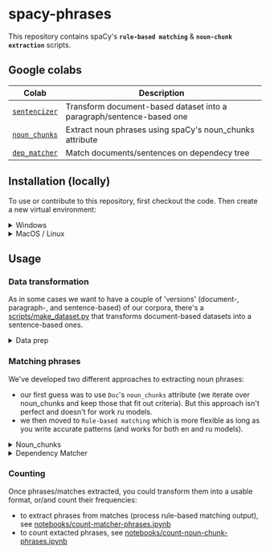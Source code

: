 # spacy-phrases

This repository contains spaCy's **`rule-based matching`** & **`noun-chunk extraction`** scripts.

## Google colabs

| Colab | Description |
| --- | --- |
| [`sentencizer`](https://colab.research.google.com/drive/11dzY5m3swlIDfw7VTKz4StpvjTbi0MAn?usp=sharing) | Transform document-based dataset into a paragraph/sentence-based one |
| [`noun_chunks`](https://colab.research.google.com/drive/1yPwCk-ptJ9QQlzqUiNHeB3NR9Jnc0EIw?usp=sharing) | Extract noun phrases using spaCy's noun_chunks attribute |
| [`dep_matcher`](https://colab.research.google.com/drive/17CDLmxSD0usg4dcJl1XcuTUejOLHyknj?usp=sharing) | Match documents/sentences on dependecy tree |


## Installation (locally)

To use or contribute to this repository, first checkout the code. 
Then create a new virtual environment:

<details>
<summary>Windows</summary>
<p>

```console
$ git clone https://github.com/hcss-utils/spacy-phrases.git
$ cd spacy-phrases
$ python -m venv env 
$ . env/Scripts/activate
$ pip install -r requirements.txt
```
</p>
</details>

<details>
<summary>MacOS / Linux</summary>
<p>

```console
$ git clone https://github.com/hcss-utils/spacy-phrases.git
$ cd spacy-phrases
$ python3 -m venv env 
$ . env/bin/activate
$ pip install -r requirements.txt
```
</p>
</details>
  
## Usage
### Data transformation

As in some cases we want to have a couple of 'versions' (document-, paragraph-, and sentence-based) of our corpora, 
there's a [scripts/make_dataset.py](scripts/make_dataset.py) that transforms document-based datasets into a sentence-based ones.

<details>
<summary>Data prep</summary>
<p>

To prepare dataset, run `python scripts/make_dataset.py`: 

```console
Usage: make_dataset.py [OPTIONS] INPUT_TABLE OUTPUT_TABLE

  Typer app that processes datasets.

Arguments:
  INPUT_TABLE   [required]
  OUTPUT_TABLE  [required]

Options:
  --lang [en|ru]                  sentecizer's base model  [default:
                                  Languages.EN]
  --docs-max-length INTEGER       Doc's max length.  [default: 2000000]
  --paragraph / --sentence        [default: sentence]
  --text TEXT                     [default: fulltext]
  --uuid TEXT                     [default: uuid]
  --lemmatize / --no-lemmatize    [default: no-lemmatize]
  --install-completion [bash|zsh|fish|powershell|pwsh]
                                  Install completion for the specified shell.
  --show-completion [bash|zsh|fish|powershell|pwsh]
                                  Show completion for the specified shell, to
                                  copy it or customize the installation.
  --help                          Show this message and exit.
```
</p>
</details>

### Matching phrases

We've developed two different approaches to extracting noun phrases:
- our first guess was to use `Doc`'s `noun_chunks` attribute (we iterate 
over noun_chunks and keep those that fit out criteria). 
But this approach isn't perfect and doesn't for work ru models.
- we then moved to `Rule-based matching` which is more flexible as long as you write accurate patterns 
(and works for both en and ru models).

<details>
<summary>Noun_chunks</summary>
<p>

To extract phrases using noun_chunks approach, run `python scripts/noun_chunks.py`: 

```console
Usage: noun_chunks.py [OPTIONS] INPUT_TABLE OUTPUT_JSONL

  Extract noun phrases using spaCy.

Arguments:
  INPUT_TABLE   [required]
  OUTPUT_JSONL  [required]

Options:
  --model TEXT                    [default: en_core_web_sm]
  --docs-max-length INTEGER       [default: 2000000]
  --batch-size INTEGER            [default: 50]
  --text-field TEXT               [default: fulltext]
  --uuid-field TEXT               [default: uuid]
  --pattern TEXT                  [default: influenc]
  --install-completion [bash|zsh|fish|powershell|pwsh]
                                  Install completion for the specified shell.
  --show-completion [bash|zsh|fish|powershell|pwsh]
                                  Show completion for the specified shell, to
                                  copy it or customize the installation.
  --help                          Show this message and exit.
```

</p>
</details>

<details>
<summary>Dependency Matcher</summary>
<p>

To extract phrases using Dependency Matcher approach, run `python scripts/dep_matcher.py`: 

```console
Usage: dep_matcher.py [OPTIONS] INPUT_TABLE PATTERNS OUTPUT_JSONL

  Match dependencies using spaCy's dependency matcher.

Arguments:
  INPUT_TABLE   Input table containing text & metadata  [required]
  PATTERNS      Directory or a single pattern file with rules  [required]
  OUTPUT_JSONL  Output JSONLines file where matches will be stored  [required]

Options:
  --model TEXT                    SpaCy model's name  [default:
                                  en_core_web_sm]
  --docs-max-length INTEGER       Doc's max length.  [default: 2000000]
  --text-field TEXT               [default: fulltext]
  --uuid-field TEXT               [default: uuid]
  --batch-size INTEGER            [default: 50]
  --context-depth INTEGER
  --merge-entities / --no-merge-entities
                                  [default: no-merge-entities]
  --merge-noun-chunks / --no-merge-noun-chunks
                                  [default: no-merge-noun-chunks]
  --keep-sentence / --no-keep-sentence
                                  [default: no-keep-sentence]
  --keep-fulltext / --no-keep-fulltext
                                  [default: no-keep-fulltext]
  --install-completion [bash|zsh|fish|powershell|pwsh]
                                  Install completion for the specified shell.
  --show-completion [bash|zsh|fish|powershell|pwsh]
                                  Show completion for the specified shell, to
                                  copy it or customize the installation.
  --help                          Show this message and exit.
```
</p>
</details>

### Counting

Once phrases/matches extracted, you could transform them into a usable format, or/and 
count their frequencies:
- to extract phrases from matches (process rule-based matching output), 
see [notebooks/count-matcher-phrases.ipynb](notebooks/count-matcher-phrases.ipynb)
- to count extacted phrases, 
see [notebooks/count-noun-chunk-phrases.ipynb](notebooks/count-noun-chunk-phrases.ipynb)

